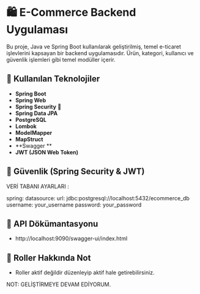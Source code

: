 # 🛍️ E-Commerce Backend Uygulaması

Bu proje, Java ve Spring Boot kullanılarak geliştirilmiş, temel e-ticaret işlevlerini kapsayan bir backend uygulamasıdır. Ürün, kategori, kullanıcı ve güvenlik işlemleri gibi temel modüller içerir.

## 🔧 Kullanılan Teknolojiler

- **Spring Boot**
- **Spring Web**
- **Spring Security** 🔐
- **Spring Data JPA**
- **PostgreSQL**
- **Lombok**
- **ModelMapper**
- **MapStruct**
- **Swagger **
- **JWT (JSON Web Token)**

## 🔐 Güvenlik (Spring Security & JWT)

VERİ TABANI AYARLARI : 

spring:
  datasource:
    url: jdbc:postgresql://localhost:5432/ecommerce_db
    username: your_username
    password: your_password
    
## 📒 API Dökümantasyonu
- http://localhost:9090/swagger-ui/index.html


## 🔐 Roller Hakkında Not
 - Roller aktif değildir düzenleyip aktif hale getirebilirsiniz.

NOT: GELİŞTİRMEYE DEVAM EDİYORUM.
